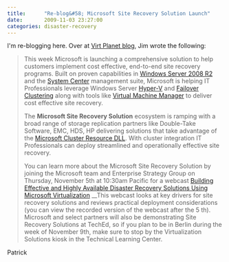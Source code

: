 ```yaml
---
title:      "Re-blog&#58; Microsoft Site Recovery Solution Launch"
date:       2009-11-03 23:27:00
categories: disaster-recovery
---
```

I'm re-blogging here. Over at [Virt Planet blog](http://blogs.technet.com/virtplanet/ "Virt Planet Blog"), Jim wrote the following:

> This week Microsoft is launching a comprehensive solution to help customers implement cost effective, end-to-end site recovery programs. Built on proven capabilities in [Windows Server 2008 R2](http://www.microsoft.com/windowsserver2008/en/us/default.aspx) and the [System Center](http://www.microsoft.com/systemcenter/en/us/default.aspx) management suite, Microsoft is helping IT Professionals leverage Windows Server [Hyper-V](http://www.microsoft.com/windowsserver2008/en/us/hyperv-main.aspx) and [Failover Clustering](http://www.microsoft.com/Windowsserver2008/en/us/failover-clustering-main.aspx) along with tools like [Virtual Machine Manager](http://www.microsoft.com/systemcenter/virtualmachinemanager/en/us/default.aspx) to deliver cost effective site recovery.
> 
> The **Microsoft Site Recovery Solution** ecosystem is ramping with a broad range of storage replication partners like Double-Take Software, EMC, HDS, HP delivering solutions that take advantage of the [Microsoft Cluster Resource DLL](https://msdn.microsoft.com/library/aa372239\(VS.85\).aspx). With cluster integration IT Professionals can deploy streamlined and operationally effective site recovery.
> 
> You can learn more about the Microsoft Site Recovery Solution by joining the Microsoft team and Enterprise Strategy Group on Thursday, November 5th at 10:30am Pacific for a webcast [Building Effective and Highly Available Disaster Recovery Solutions Using Microsoft Virtualization](http://searchwindowsserver.bitpipe.com/data/document.do;jsessionid=A62722F1FCBFABA0BBCFDCF69D5AE73A?res_id=1256150149_996) __This webcast looks at key drivers for site recovery solutions and reviews practical deployment considerations (you can view the recorded version of the webcast after the 5 th). Microsoft and select partners will also be demonstrating Site Recovery Solutions at TechEd, so if you plan to be in Berlin during the week of November 9th, make sure to stop by the Virtualization Solutions kiosk in the Technical Learning Center.

Patrick[](http://blogs.technet.com/virtplanet/)
